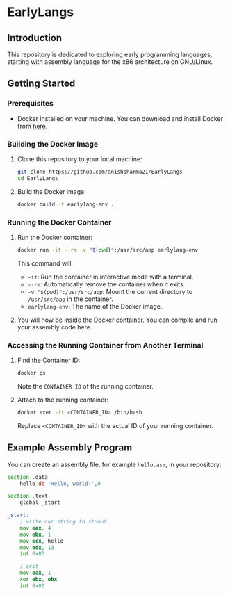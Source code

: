 # EarlyLangs

## Introduction

This repository is dedicated to exploring early programming languages, starting with assembly language for the x86 architecture on GNU/Linux.

## Getting Started

### Prerequisites

- Docker installed on your machine. You can download and install Docker from [here](https://www.docker.com/products/docker-desktop).

### Building the Docker Image

1. Clone this repository to your local machine:

    ```sh
    git clone https://github.com/anishsharma21/EarlyLangs
    cd EarlyLangs
    ```

2. Build the Docker image:

    ```sh
    docker build -t earlylang-env .
    ```

### Running the Docker Container

1. Run the Docker container:

    ```sh
    docker run -it --rm -v "$(pwd)":/usr/src/app earlylang-env
    ```

    This command will:
    - `-it`: Run the container in interactive mode with a terminal.
    - `--rm`: Automatically remove the container when it exits.
    - `-v "$(pwd)":/usr/src/app`: Mount the current directory to `/usr/src/app` in the container.
    - `earlylang-env`: The name of the Docker image.

2. You will now be inside the Docker container. You can compile and run your assembly code here.

### Accessing the Running Container from Another Terminal

1. Find the Container ID:

    ```sh
    docker ps
    ```

    Note the `CONTAINER ID` of the running container.

2. Attach to the running container:

    ```sh
    docker exec -it <CONTAINER_ID> /bin/bash
    ```

    Replace `<CONTAINER_ID>` with the actual ID of your running container.

## Example Assembly Program

You can create an assembly file, for example `hello.asm`, in your repository:

```asm
section .data
    hello db 'Hello, world!',0

section .text
    global _start

_start:
    ; write our string to stdout
    mov eax, 4
    mov ebx, 1
    mov ecx, hello
    mov edx, 13
    int 0x80

    ; exit
    mov eax, 1
    xor ebx, ebx
    int 0x80
